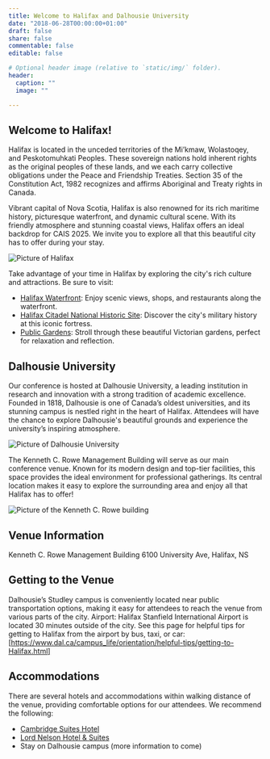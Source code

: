 ```yaml
---
title: Welcome to Halifax and Dalhousie University
date: "2018-06-28T00:00:00+01:00"
draft: false
share: false
commentable: false
editable: false

# Optional header image (relative to `static/img/` folder).
header:
  caption: ""
  image: ""

---
```

## Welcome to Halifax! 

Halifax is located in the unceded territories of the Mi’kmaw, Wolastoqey, and Peskotomuhkati Peoples. These sovereign nations hold inherent rights as the original peoples of these lands, and we each carry collective obligations under the Peace and Friendship Treaties. Section 35 of the Constitution Act, 1982 recognizes and affirms Aboriginal and Treaty rights in Canada.

Vibrant capital of Nova Scotia, Halifax is also renowned for its rich maritime history, picturesque waterfront, and dynamic cultural scene. With its friendly atmosphere and stunning coastal views, Halifax offers an ideal backdrop for CAIS 2025. We invite you to explore all that this beautiful city has to offer during your stay. 

![Picture of Halifax](/Halifax.jpg)

Take advantage of your time in Halifax by exploring the city's rich culture and attractions. Be sure to visit:
- [Halifax Waterfront](https://discoverhalifaxns.com/things-to-do/halifax-waterfront/): Enjoy scenic views, shops, and restaurants along the waterfront.
- [Halifax Citadel National Historic Site](https://www.novascotia.com/see-do/attractions/halifax-citadel-national-historic-site/1440): Discover the city's military history at this iconic fortress.
- [Public Gardens](https://www.halifaxpublicgardens.ca/): Stroll through these beautiful Victorian gardens, perfect for relaxation and reflection.

## Dalhousie University 

Our conference is hosted at Dalhousie University, a leading institution in research and innovation with a strong tradition of academic excellence. Founded in 1818, Dalhousie is one of Canada’s oldest universities, and its stunning campus is nestled right in the heart of Halifax. Attendees will have the chance to explore Dalhousie's beautiful grounds and experience the university’s inspiring atmosphere.

![Picture of Dalhousie University](/Dalhousie.jpeg)

The Kenneth C. Rowe Management Building will serve as our main conference venue. Known for its modern design and top-tier facilities, this space provides the ideal environment for professional gatherings. Its central location makes it easy to explore the surrounding area and enjoy all that Halifax has to offer!

![Picture of the Kenneth C. Rowe building](/Rowe.jpeg)

## Venue Information
Kenneth C. Rowe Management Building
6100 University Ave, Halifax, NS

## Getting to the Venue

Dalhousie’s Studley campus is conveniently located near public transportation options, making it easy for attendees to reach the venue from various parts of the city.
Airport: Halifax Stanfield International Airport is located 30 minutes outside of the city. See this page for helpful tips for getting to Halifax from the airport by bus, taxi, or car: [https://www.dal.ca/campus_life/orientation/helpful-tips/getting-to-Halifax.html]

## Accommodations

There are several hotels and accommodations within walking distance of the venue, providing comfortable options for our attendees. We recommend the following:
- [Cambridge Suites Hotel](https://www.cambridgesuiteshalifax.com/)
- [Lord Nelson Hotel & Suites](https://lordnelsonhotel.ca/)
- Stay on Dalhousie campus (more information to come)

